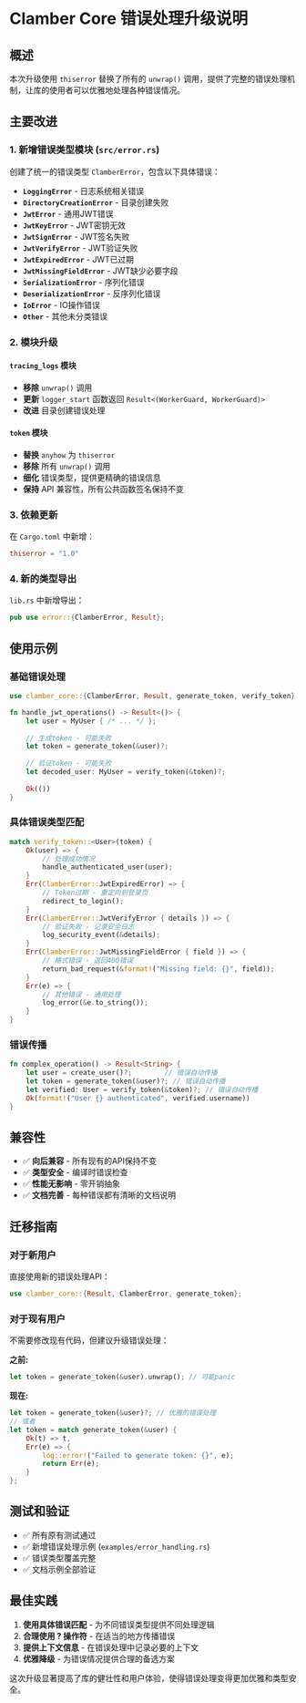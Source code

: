 # Clamber Core 错误处理升级说明

## 概述

本次升级使用 `thiserror` 替换了所有的 `unwrap()` 调用，提供了完整的错误处理机制，让库的使用者可以优雅地处理各种错误情况。

## 主要改进

### 1. 新增错误类型模块 (`src/error.rs`)

创建了统一的错误类型 `ClamberError`，包含以下具体错误：

- **`LoggingError`** - 日志系统相关错误
- **`DirectoryCreationError`** - 目录创建失败
- **`JwtError`** - 通用JWT错误
- **`JwtKeyError`** - JWT密钥无效
- **`JwtSignError`** - JWT签名失败
- **`JwtVerifyError`** - JWT验证失败
- **`JwtExpiredError`** - JWT已过期
- **`JwtMissingFieldError`** - JWT缺少必要字段
- **`SerializationError`** - 序列化错误
- **`DeserializationError`** - 反序列化错误
- **`IoError`** - IO操作错误
- **`Other`** - 其他未分类错误

### 2. 模块升级

#### `tracing_logs` 模块
- **移除** `unwrap()` 调用
- **更新** `logger_start` 函数返回 `Result<(WorkerGuard, WorkerGuard)>`
- **改进** 目录创建错误处理

#### `token` 模块  
- **替换** `anyhow` 为 `thiserror`
- **移除** 所有 `unwrap()` 调用
- **细化** 错误类型，提供更精确的错误信息
- **保持** API 兼容性，所有公共函数签名保持不变

### 3. 依赖更新

在 `Cargo.toml` 中新增：
```toml
thiserror = "1.0"
```

### 4. 新的类型导出

`lib.rs` 中新增导出：
```rust
pub use error::{ClamberError, Result};
```

## 使用示例

### 基础错误处理
```rust
use clamber_core::{ClamberError, Result, generate_token, verify_token};

fn handle_jwt_operations() -> Result<()> {
    let user = MyUser { /* ... */ };
    
    // 生成token - 可能失败
    let token = generate_token(&user)?;
    
    // 验证token - 可能失败  
    let decoded_user: MyUser = verify_token(&token)?;
    
    Ok(())
}
```

### 具体错误类型匹配
```rust
match verify_token::<User>(token) {
    Ok(user) => {
        // 处理成功情况
        handle_authenticated_user(user);
    }
    Err(ClamberError::JwtExpiredError) => {
        // Token过期 - 重定向到登录页
        redirect_to_login();
    }
    Err(ClamberError::JwtVerifyError { details }) => {
        // 验证失败 - 记录安全日志
        log_security_event(&details);
    }
    Err(ClamberError::JwtMissingFieldError { field }) => {
        // 格式错误 - 返回400错误
        return_bad_request(&format!("Missing field: {}", field));
    }
    Err(e) => {
        // 其他错误 - 通用处理
        log_error(&e.to_string());
    }
}
```

### 错误传播
```rust
fn complex_operation() -> Result<String> {
    let user = create_user()?;        // 错误自动传播
    let token = generate_token(&user)?; // 错误自动传播
    let verified: User = verify_token(&token)?; // 错误自动传播
    Ok(format!("User {} authenticated", verified.username))
}
```

## 兼容性

- ✅ **向后兼容** - 所有现有的API保持不变
- ✅ **类型安全** - 编译时错误检查
- ✅ **性能无影响** - 零开销抽象
- ✅ **文档完善** - 每种错误都有清晰的文档说明

## 迁移指南

### 对于新用户
直接使用新的错误处理API：
```rust
use clamber_core::{Result, ClamberError, generate_token};
```

### 对于现有用户
不需要修改现有代码，但建议升级错误处理：

**之前:**
```rust
let token = generate_token(&user).unwrap(); // 可能panic
```

**现在:**
```rust  
let token = generate_token(&user)?; // 优雅的错误处理
// 或者
let token = match generate_token(&user) {
    Ok(t) => t,
    Err(e) => {
        log::error!("Failed to generate token: {}", e);
        return Err(e);
    }
};
```

## 测试和验证

- ✅ 所有原有测试通过
- ✅ 新增错误处理示例 (`examples/error_handling.rs`)
- ✅ 错误类型覆盖完整
- ✅ 文档示例全部验证

## 最佳实践

1. **使用具体错误匹配** - 为不同错误类型提供不同处理逻辑
2. **合理使用 ? 操作符** - 在适当的地方传播错误
3. **提供上下文信息** - 在错误处理中记录必要的上下文
4. **优雅降级** - 为错误情况提供合理的备选方案

这次升级显著提高了库的健壮性和用户体验，使得错误处理变得更加优雅和类型安全。